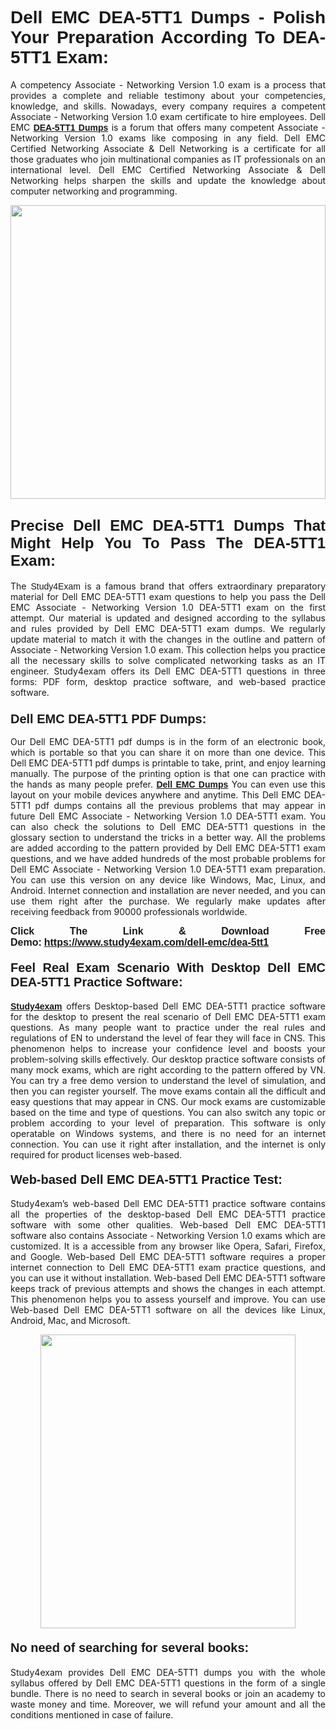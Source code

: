 <h1 style="text-align: justify;"><strong><span style="font-family:Lucida Sans Unicode,Lucida Grande,sans-serif;">Dell EMC DEA-5TT1 Dumps - Polish Your Preparation According To DEA-5TT1 Exam:</span></strong></h1>

<p style="text-align: justify;">A competency Associate - Networking Version 1.0 exam is a process that provides a complete and reliable testimony about your competencies, knowledge, and skills. Nowadays, every company requires a competent Associate - Networking Version 1.0 exam certificate to hire employees. Dell EMC <a href="https://www.study4exam.com/dell-emc/dea-5tt1-valid-dumps"><span style="font-family:Verdana,Geneva,sans-serif;"><strong>DEA-5TT1 Dumps</strong></span></a> is a forum that offers many competent Associate - Networking Version 1.0 exams like composing in any field. Dell EMC Certified Networking Associate & Dell Networking is a certificate for all those graduates who join multinational companies as IT professionals on an international level. Dell EMC Certified Networking Associate & Dell Networking helps sharpen the skills and update the knowledge about computer networking and programming.</p>

<p style="text-align: justify;"><a href="https://www.study4exam.com/dell-emc/dea-5tt1"><img alt="" src="https://www.thequestionanswers.com/wp-content/uploads/2022/06/S4E-Cert-Exams-Questions-Banner.webp" style="width: 100%; height: 470px;" /></a></p>

<h2 style="text-align: justify;"><span style="font-family:Lucida Sans Unicode,Lucida Grande,sans-serif;"><strong><span style="font-size:24px;">Precise Dell EMC DEA-5TT1 Dumps That Might Help You To Pass The DEA-5TT1 Exam:</span></strong></span></h2>

<p style="text-align: justify;">The <span style="font-family:Lucida Sans Unicode,Lucida Grande,sans-serif;">Study4Exam</span> is a famous brand that offers extraordinary preparatory material for Dell EMC DEA-5TT1 exam questions to help you pass the Dell EMC Associate - Networking Version 1.0 DEA-5TT1 exam on the first attempt. Our material is updated and designed according to the syllabus and rules provided by Dell EMC DEA-5TT1 exam dumps. We regularly update material to match it with the changes in the outline and pattern of Associate - Networking Version 1.0 exam. This collection helps you practice all the necessary skills to solve complicated networking tasks as an IT engineer. Study4exam offers its Dell EMC DEA-5TT1 questions in three forms: PDF form, desktop practice software, and web-based practice software. </p>

<h3 style="text-align: justify;"><strong><span style="font-size:20px;"><span style="font-family:Lucida Sans Unicode,Lucida Grande,sans-serif;">Dell EMC DEA-5TT1 PDF Dumps:</span></span></strong></h3>

<p style="text-align: justify;">Our Dell EMC DEA-5TT1 pdf dumps is in the form of an electronic book, which is portable so that you can share it on more than one device. This Dell EMC DEA-5TT1 pdf dumps is printable to take, print, and enjoy learning manually. The purpose of the printing option is that one can practice with the hands as many people prefer. <a href="https://www.study4exam.com/dell-emc-exams"><span style="font-family:Lucida Sans Unicode,Lucida Grande,sans-serif;"><strong>Dell EMC Dumps</strong></span></a> You can even use this layout on your mobile devices anywhere and anytime. This Dell EMC DEA-5TT1 pdf dumps contains all the previous problems that may appear in future Dell EMC Associate - Networking Version 1.0 DEA-5TT1 exam. You can also check the solutions to Dell EMC DEA-5TT1 questions in the glossary section to understand the tricks in a better way. All the problems are added according to the pattern provided by Dell EMC DEA-5TT1 exam questions, and we have added hundreds of the most probable problems for Dell EMC Associate - Networking Version 1.0 DEA-5TT1 exam preparation. You can use this version on any device like Windows, Mac, Linux, and Android. Internet connection and installation are never needed, and you can use them right after the purchase. We regularly make updates after receiving feedback from 90000 professionals worldwide.</p>

<p style="text-align: justify;"><span style="font-family:Lucida Sans Unicode,Lucida Grande,sans-serif;"><strong><span style="font-size:16px;">Click The Link & Download Free Demo:</span></strong></span> <strong><span style="font-family:Lucida Sans Unicode,Lucida Grande,sans-serif;"><span style="font-size:16px;"><a href="https://www.study4exam.com/dell-emc/dea-5tt1">https://www.study4exam.com/dell-emc/dea-5tt1</a></span></span></strong></p>

<h4 style="text-align: justify;"><strong><span style="font-family:Lucida Sans Unicode,Lucida Grande,sans-serif;"><span style="font-size:20px;">Feel Real Exam Scenario With Desktop Dell EMC DEA-5TT1 Practice Software:</span></span></strong></h4>

<p style="text-align: justify;"><a href="https://www.study4exam.com/"><span style="font-family:Verdana,Geneva,sans-serif;"><strong>Study4exam</strong></span></a> offers Desktop-based Dell EMC DEA-5TT1 practice software for the desktop to present the real scenario of Dell EMC DEA-5TT1 exam questions. As many people want to practice under the real rules and regulations of EN to understand the level of fear they will face in CNS. This phenomenon helps to increase your confidence level and boosts your problem-solving skills effectively. Our desktop practice software consists of many mock exams, which are right according to the pattern offered by VN. You can try a free demo version to understand the level of simulation, and then you can register yourself. The move exams contain all the difficult and easy questions that may appear in CNS. Our mock exams are customizable based on the time and type of questions. You can also switch any topic or problem according to your level of preparation. This software is only operatable on Windows systems, and there is no need for an internet connection. You can use it right after installation, and the internet is only required for product licenses web-based. </p>

<h4 style="text-align: justify;"><span style="font-family:Lucida Sans Unicode,Lucida Grande,sans-serif;"><strong><span style="font-size:20px;">Web-based Dell EMC DEA-5TT1 Practice Test:</span></strong></span></h4>

<p style="text-align: justify;">Study4exam’s web-based Dell EMC DEA-5TT1 practice software contains all the properties of the desktop-based Dell EMC DEA-5TT1 practice software with some other qualities. Web-based Dell EMC DEA-5TT1 software also contains Associate - Networking Version 1.0 exams which are customized. It is a accessible from any browser like Opera, Safari, Firefox, and Google. Web-based Dell EMC DEA-5TT1 software requires a proper internet connection to Dell EMC DEA-5TT1 exam practice questions, and you can use it without installation. Web-based Dell EMC DEA-5TT1 software keeps track of previous attempts and shows the changes in each attempt. This phenomenon helps you to assess yourself and improve. You can use Web-based Dell EMC DEA-5TT1 software on all the devices like Linux, Android, Mac, and Microsoft.</p>

<p style="text-align: center;"><a href="https://www.study4exam.com/dell-emc/dea-5tt1"><img alt="" src="https://www.thequestionanswers.com/wp-content/uploads/2022/06/S4E-Cert-Exams-Questions-Discount-Banner.webp" style="width: 90%; height: 470px;" /></a></p>

<h4 style="text-align: justify;"><span style="font-family:Lucida Sans Unicode,Lucida Grande,sans-serif;"><strong><span style="font-size:20px;">No need of searching for several books:</span></strong></span></h4>

<p style="text-align: justify;">Study4exam provides Dell EMC DEA-5TT1 dumps you with the whole syllabus offered by Dell EMC DEA-5TT1 questions in the form of a single bundle. There is no need to search in several books or join an academy to waste money and time. Moreover, we will refund your amount and all the conditions mentioned in case of failure.</p>
